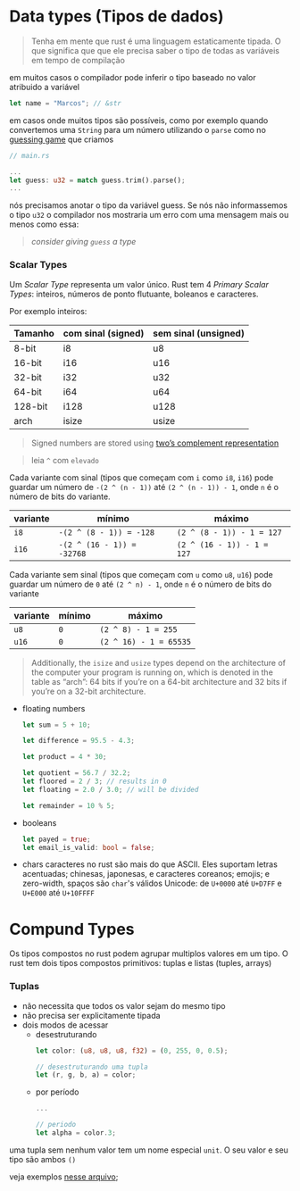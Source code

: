 # Data types (Tipos de dados)

> Tenha em mente que rust é uma linguagem estaticamente tipada.
> O que significa que que ele precisa saber o tipo de todas as variáveis em tempo de compilação

em muitos casos o compilador pode inferir o tipo baseado no valor atribuido a variável

```rs
let name = "Marcos"; // &str
```

em casos onde muitos tipos são possíveis, como por exemplo quando convertemos uma `String` para um número utilizando o `parse` como no [guessing game](../guessing_game/src/main.rs) que criamos

```rs
// main.rs

...
let guess: u32 = match guess.trim().parse();
...
```

nós precisamos anotar o tipo da variável guess.
Se nós não informassemos o tipo `u32` o compilador nos mostraria um erro com uma mensagem mais ou menos como essa:

> _consider giving `guess` a type_

### Scalar Types

Um _Scalar Type_ representa um valor único. Rust tem 4 _Primary Scalar Types_: inteiros, números de ponto flutuante, boleanos e caracteres.

Por exemplo inteiros:

| Tamanho | com sinal (signed) | sem sinal (unsigned) |
| ------- | ------------------ | -------------------- |
| 8-bit   | i8                 | u8                   |
| 16-bit  | i16                | u16                  |
| 32-bit  | i32                | u32                  |
| 64-bit  | i64                | u64                  |
| 128-bit | i128               | u128                 |
| arch    | isize              | usize                |

> Signed numbers are stored using [two’s complement representation](https://en.wikipedia.org/wiki/Two%27s_complement)

> leia `^` com `elevado`

Cada variante com sinal (tipos que começam com `i` como `i8`, `i16`) pode guardar um número de `-(2 ^ (n - 1))` até `(2 ^ (n - 1)) - 1`, onde `n` é o número de bits do variante.

| variante | mínimo                     | máximo                     |
| -------- | -------------------------- | -------------------------- |
| `i8`     | `-(2 ^ (8 - 1)) = -128`    | `(2 ^ (8 - 1)) - 1 = 127`  |
| `i16`    | `-(2 ^ (16 - 1)) = -32768` | `(2 ^ (16 - 1)) - 1 = 127` |

Cada variante sem sinal (tipos que começam com `u` como `u8`, `u16`) pode guardar um número de `0` até `(2 ^ n) - 1`, onde `n` é o número de bits do variante

| variante | mínimo | máximo                 |
| -------- | ------ | ---------------------- |
| `u8`     | `0`    | `(2 ^ 8) - 1 = 255`    |
| `u16`    | `0`    | `(2 ^ 16) - 1 = 65535` |

> Additionally, the `isize` and `usize` types depend on the architecture of the computer your program is running on, which is denoted in the table as “arch”: 64 bits if you’re on a 64-bit architecture and 32 bits if you’re on a 32-bit architecture.

* floating numbers

  ```rust
  let sum = 5 + 10;

  let difference = 95.5 - 4.3;

  let product = 4 * 30;

  let quotient = 56.7 / 32.2;
  let floored = 2 / 3; // results in 0
  let floating = 2.0 / 3.0; // will be divided 

  let remainder = 10 % 5;
  ```

* booleans

  ```rust
  let payed = true;
  let email_is_valid: bool = false;
  ```

* chars
  caracteres no rust são mais do que ASCII. Eles suportam letras acentuadas; chinesas, japonesas, e caracteres coreanos; emojis; e zero-width, spaços são `char`'s válidos 
  Unicode: de `U+0000` até `U+D7FF` e `U+E000` até `U+10FFFF`
  

# Compund Types

Os tipos compostos no rust podem agrupar multiplos valores em um tipo.
O rust tem dois tipos compostos primitivos: tuplas e listas (tuples, arrays)

### Tuplas

* não necessita que todos os valor sejam do mesmo tipo
* não precisa ser explicitamente tipada
* dois modos de acessar
    * desestruturando
        ```rust
        let color: (u8, u8, u8, f32) = (0, 255, 0, 0.5);

        // desestruturando uma tupla
        let (r, g, b, a) = color;
        ```
    * por período
        ```rust
        ...

        // periodo
        let alpha = color.3;
        ```

uma tupla sem nenhum valor tem um nome especial `unit`.
O seu valor e seu tipo são ambos `()`

veja exemplos [nesse arquivo](./src/tuples.rs);

